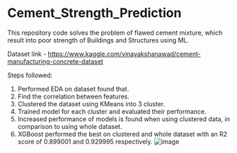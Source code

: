 # Cement_Strength_Prediction
This repository code solves the problem of flawed cement mixture, which result into poor strength of Buildings and Structures using ML.

Dataset link - https://www.kaggle.com/vinayakshanawad/cement-manufacturing-concrete-dataset

Steps followed:
1. Performed EDA on dataset found that.
2. Find the correlation between features.
3. Clustered the dataset using KMeans into 3 cluster.
4. Trained model for each cluster and evaluated their performance.
5. Increased performance of models is found when using clustered data, in comparison to using whole dataset.
6. XGBoost performed the best on clustered and whole dataset with an R2 score of 0.899001 and 0.929995 respectively.
![image](https://user-images.githubusercontent.com/64093713/156764066-dc8d3e37-70e5-44e1-b5c3-3f4be3b34858.png)
